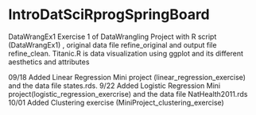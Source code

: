 # IntroDatSciRprogSpringBoard
DataWrangEx1
Exercise 1 of DataWrangling Project with R script (DataWrangEx1) , original data file refine_original and output file refine_clean.
Titanic.R is data visualization using ggplot and its different aesthetics and attributes

09/18
Added Linear Regression Mini project (linear_regression_exercise) and the data file states.rds.
9/22
Added Logistic Regression Mini project(logistic_regression_exercrise) and the data file NatHealth2011.rds
10/01
Added Clustering exercise (MiniProject_clustering_exercise) 
